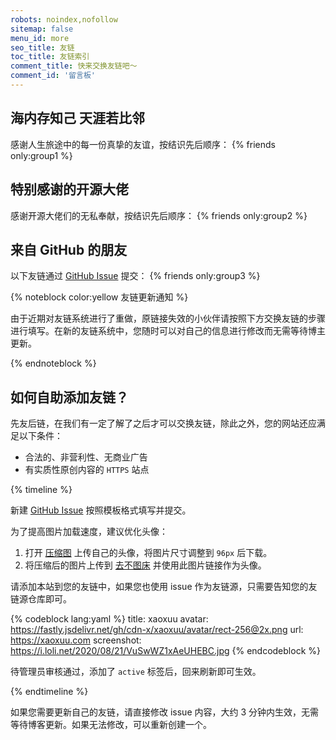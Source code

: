 ```yaml
---
robots: noindex,nofollow
sitemap: false
menu_id: more
seo_title: 友链
toc_title: 友链索引
comment_title: 快来交换友链吧～
comment_id: '留言板'
---
```


## 海内存知己 天涯若比邻
感谢人生旅途中的每一份真挚的友谊，按结识先后顺序：
{% friends only:group1 %}

## 特别感谢的开源大佬
感谢开源大佬们的无私奉献，按结识先后顺序：
{% friends only:group2 %}

## 来自 GitHub 的朋友
以下友链通过 [GitHub Issue](https://github.com/xaoxuu/friends/issues/) 提交：
{% friends only:group3 %}


{% noteblock color:yellow 友链更新通知 %}

由于近期对友链系统进行了重做，原链接失效的小伙伴请按照下方交换友链的步骤进行填写。在新的友链系统中，您随时可以对自己的信息进行修改而无需等待博主更新。

{% endnoteblock %}

## 如何自助添加友链？


先友后链，在我们有一定了解了之后才可以交换友链，除此之外，您的网站还应满足以下条件：

- 合法的、非营利性、无商业广告
- 有实质性原创内容的 `HTTPS` 站点

{% timeline %}

<!-- node 第一步：新建 Issue -->

新建 [GitHub Issue](https://github.com/xaoxuu/friends/issues/) 按照模板格式填写并提交。

为了提高图片加载速度，建议优化头像：
1. 打开 [压缩图](https://www.yasuotu.com/) 上传自己的头像，将图片尺寸调整到 `96px` 后下载。
2. 将压缩后的图片上传到 [去不图床](https://7bu.top/) 并使用此图片链接作为头像。

<!-- node 第二步：添加友链并等待管理员审核 -->

请添加本站到您的友链中，如果您也使用 issue 作为友链源，只需要告知您的友链源仓库即可。

{% codeblock lang:yaml %}
title: xaoxuu
avatar: https://fastly.jsdelivr.net/gh/cdn-x/xaoxuu/avatar/rect-256@2x.png
url: https://xaoxuu.com
screenshot: https://i.loli.net/2020/08/21/VuSwWZ1xAeUHEBC.jpg
{% endcodeblock %}

待管理员审核通过，添加了 `active` 标签后，回来刷新即可生效。

{% endtimeline %}

如果您需要更新自己的友链，请直接修改 issue 内容，大约 3 分钟内生效，无需等待博客更新。如果无法修改，可以重新创建一个。
